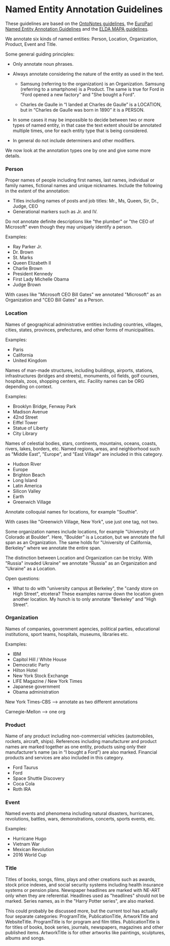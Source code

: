 # Named Entity Annotation Guidelines

These guidelines are based on the [OntoNotes guidelines](https://www2.nict.go.jp/astrec-att/member/mutiyama/ALT/AnotGuideEnNE.pdf), the [EuroParl Named Entity Annotation Guidelines](https://people.csail.mit.edu/andreeab/corpus/annotationGuidelines.pdf) and the [ELDA MAPA guidelines](http://portal.elda.org/media/filer_public/2022/05/10/mapa_annotation-guidelines-v6.pdf).

We annotate six kinds of named entities: Person, Location, Organization, Product, Event and Title.

Some general guiding principles:

- Only annotate noun phrases.

- Always annotate considering the nature of the entity as used in the text.

  - Samsung (referring to the organization) is an Organization. Samsung (referring to a smartphone) is a Product. The same is true for Ford in “Ford opened a new factory" and "She bought a Ford".

  - Charles de Gaulle in “I landed at Charles de Gaulle” is a LOCATION, but in “Charles de Gaulle was born in 1890” it is a PERSON.

- In some cases it may be impossible to decide between two or more types of named entity, in that case the text extent should be annotated multiple times, one for each entity type that is being considered.

- In general do not include determiners and other modifiers.

We now look at the annotation types one by one and give some more details.

### Person

Proper names of people including first names, last names, individual or family names, fictional names and unique nicknames. Include the following in the extent of the annotation:

- Titles including names of posts and job titles:
	Mr., Ms, Queen, Sir, Dr., Judge, CEO
- Generational markers such as Jr. and IV.

Do not annotate definite descriptions like "the plumber" or "the CEO of Microsoft" even though they may uniquely identify a person.

Examples:
- Ray Parker Jr.
- Dr. Brown
- St. Marks
- Queen Elizabeth II
- Charlie Brown
- President Kennedy
- First Lady Michelle Obama
- Judge Brown

With cases like "Microsoft CEO Bill Gates" we annotated "Microsoft" as an Organization and "CEO Bill Gates" as a Person.


### Location

Names of geographical administrative entities including countries, villages, cities, states, provinces, prefectures, and other forms of municipalities.

Examples:
- Paris
- California
- United Kingdom

Names of man-made structures, including buildings, airports, stations, infrastructures (bridges and streets), monuments, oil fields, golf courses, hospitals, zoos, shopping centers, etc. Facility names can be ORG depending on context.

Examples:
- Brooklyn Bridge, Fenway Park
- Madison Avenue
- 42nd Street
- Eiffel Tower
- Statue of Liberty
- City Library

Names of celestial bodies, stars, continents, mountains, oceans, coasts, rivers, lakes, borders, etc. Named regions, areas, and neighborhood such as "Middle East", "Europe", and "East Village" are included in this category.

- Hudson River
- Europe
- Brighton Beach
- Long Island
- Latin America
- Silicon Valley
- Earth
- Greenwich Village

Annotate colloquial names for locations, for example "Southie".

With cases like "Greenwich Village, New York", use just one tag, not two.

Some organization names include locations, for example "University of Colorado at Boulder". Here, "Boulder" is a Location, but we annotate the full span as an Organization. The same holds for "University of California, Berkeley" where we annotate the entire span.

The distinction between Location and Organization can be tricky. With "Russia" invaded Ukraine" we annotate "Russia" as an Organization and "Ukraine" as a Location.

Open questions:

- What to do with "university campus at Berkeley", the "candy store on High Street", etcetera? These examples narrow down the location given another location. My hunch is to only annotate "Berkeley" and "High Street".


### Organization

Names of companies, government agencies, political parties, educational institutions, sport teams, hospitals, museums, libraries etc.

Examples:
- IBM
- Capitol Hill / White House
- Democratic Party
- Hilton Hotel
- New York Stock Exchange
- LIFE Magazine / New York Times
- Japanese government
- Obama administration

New York Times-CBS --> annotate as two different annotations

Carnegie-Mellon --> one org




### Product

Name of any product including non-commercial vehicles (automobiles, rockets, aircraft, ships). References including manufacturer and product names are marked together as one entity, products using only their manufacturer’s name (as in “I bought a Ford”) are also marked. Financial products and services are also included in this category.

- Ford Taurus
- Ford
- Space Shuttle Discovery
- Coca Cola
- Roth IRA


### Event

Named events and phenomena including natural disasters, hurricanes, revolutions, battles, wars, demonstrations, concerts, sports events, etc.

Examples:

- Hurricane Hugo
- Vietnam War
- Mexican Revolution
- 2016 World Cup


### Title

Titles of books, songs, films, plays and other creations such as awards, stock price indexes, and social security systems including health insurance systems or pension plans. Newspaper headlines are marked with NE-ART only when they are referential. Headlines used as "headlines" should not be marked. Series names, as in the "Harry Potter series", are also marked.

This could probably be discussed more, but the current tool has actually four separate categories: ProgramTitle, PublicationTitle, ArtworkTitle and WebsiteTitle. ProgramTitle is for program and film titles. PublicationTitle is for titles of books, book series, journals, newspapers, magazines and other published items. ArtworkTitle is for other artworks like paintings, sculptures, albums and songs.

